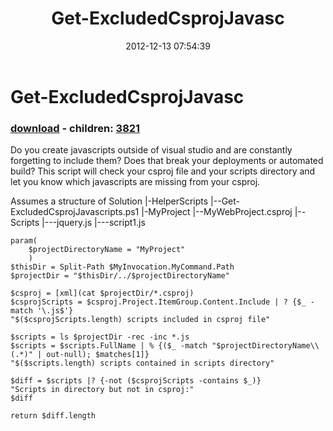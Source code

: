 ﻿---
pid:            3820
poster:         George Mauer
title:          Get-ExcludedCsprojJavasc
date:           2012-12-13 07:54:39
format:         posh
parent:         0
parent:         0
children:       3821
---

# Get-ExcludedCsprojJavasc

### [download](3820.ps1) - children: [3821](3821.md)

Do you create javascripts outside of visual studio and are constantly forgetting to include them? Does that break your deployments or automated build? This script will check your csproj file and your scripts directory and let you know which javascripts are missing from your csproj.

Assumes a structure of
Solution
|-HelperScripts
|--Get-ExcludedCsprojJavascripts.ps1
|-MyProject
|--MyWebProject.csproj
|--Scripts
|---jquery.js
|---script1.js

```posh
param(
    $projectDirectoryName = "MyProject"
    )
$thisDir = Split-Path $MyInvocation.MyCommand.Path
$projectDir = "$thisDir/../$projectDirectoryName"

$csproj = [xml](cat $projectDir/*.csproj)
$csprojScripts = $csproj.Project.ItemGroup.Content.Include | ? {$_ -match '\.js$'}
"$($csprojScripts.length) scripts included in csproj file"

$scripts = ls $projectDir -rec -inc *.js
$scripts = $scripts.FullName | % {($_ -match "$projectDirectoryName\\(.*)" | out-null); $matches[1]}
"$($scripts.length) scripts contained in scripts directory"

$diff = $scripts |? {-not ($csprojScripts -contains $_)}
"Scripts in directory but not in csproj:"
$diff

return $diff.length
```
